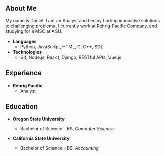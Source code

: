 ## About Me
My name is Daniel. I am an Analyst and I enjoy finding innovative solutions to challenging problems. I currently work at Rehrig Pacific Company, and studying for a MSC at ASU.

* **Languages**
  * Python, JavaScript, HTML, C, C++, SQL
* **Technologies**
  * Git, Node.js, React, Django, RESTful APIs, Vue.js

## Experience
* **Rehrig Pacific**
    * Analyst

## Education

* **Oregon State University**
    * Bachelor of Science - BS, *Computer Science*

* **California State University**
    * Bachelor of Science - BS, *Accounting*

  
